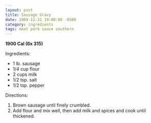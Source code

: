 ```yaml
---
layout: post
title: Sausage Gravy
date: 1969-12-31 19:00:00 -0500
category: ingredients
tags: meat pork sauce southern
---
```

<b>1900 Cal (6x 315)</b>
  
Ingredients:  
<ul>
	<li>1 lb. sausage</li>
	<li>1/4 cup flour</li>
	<li>2 cups milk</li>
	<li>1/2 tsp. salt</li>
	<li>1/2 tsp. pepper</li>
</ul>
Directions:  
<ol>
	<li>Brown sausage until finely crumbled.</li>
	<li>Add flour and mix well, then add milk and spices and cook until thickened.</li>
</ol>
